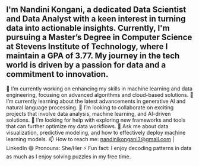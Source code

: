 ## I'm Nandini Kongani, a dedicated Data Scientist and Data Analyst with a keen interest in turning data into actionable insights. Currently, I'm pursuing a Master’s Degree in Computer Science at Stevens Institute of Technology, where I maintain a GPA of 3.77. My journey in the tech world is driven by a passion for data and a commitment to innovation.

🔭 I’m currently working on enhancing my skills in machine learning and data engineering, focusing on advanced algorithms and cloud-based solutions.
🌱 I’m currently learning about the latest advancements in generative AI and natural language processing.
👯 I’m looking to collaborate on exciting projects that involve data analysis, machine learning, and AI-driven solutions.
🤔 I’m looking for help with exploring new frameworks and tools that can further optimize my data workflows.
💬 Ask me about data visualization, predictive modeling, and how to effectively deploy machine learning models.
📫 How to reach me: nandinikongani3@gmail.com | LinkedIn
😄 Pronouns: She/Her
⚡ Fun fact: I enjoy decoding patterns in data as much as I enjoy solving puzzles in my free time.

